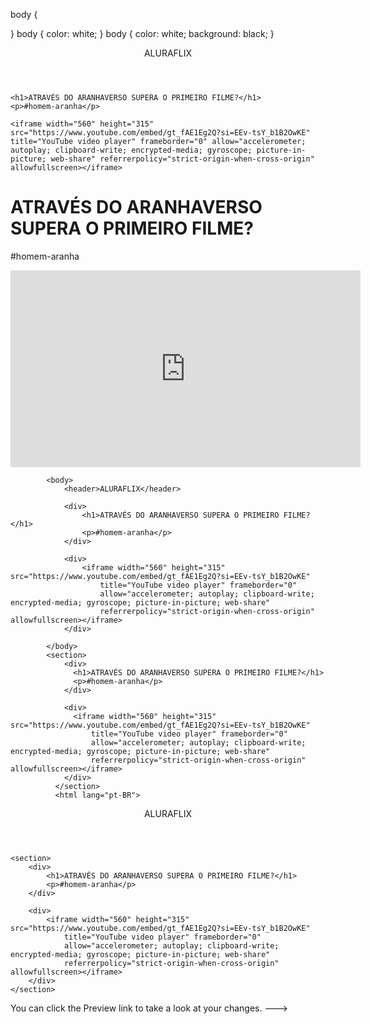 body {

} 
body {
    color: white;
}
body {
    color: white;
    background: black;
}
<head>

</head>

<body>
    <header>ALURAFLIX</header>


    <h1>ATRAVÉS DO ARANHAVERSO SUPERA O PRIMEIRO FILME?</h1>
    <p>#homem-aranha</p>

    <iframe width="560" height="315" src="https://www.youtube.com/embed/gt_fAE1Eg2Q?si=EEv-tsY_b1B2OwKE" title="YouTube video player" frameborder="0" allow="accelerometer; autoplay; clipboard-write; encrypted-media; gyroscope; picture-in-picture; web-share" referrerpolicy="strict-origin-when-cross-origin" allowfullscreen></iframe>

</body>
<head>
    <link rel="stylesheet" href="styles.css">
</head>
<head>
    <link rel="stylesheet" href="styles.css">
    <title>Aluraflix</title>
    </head>
    <div>
        <h1>ATRAVÉS DO ARANHAVERSO SUPERA O PRIMEIRO FILME?</h1>
        <p>#homem-aranha</p>
        </div>
        <div>
            <iframe width="560" height="315" src="https://www.youtube.com/embed/gt_fAE1Eg2Q?si=EEv-tsY_b1B2OwKE" title="YouTube video player" frameborder="0" allow="accelerometer; autoplay; clipboard-write; encrypted-media; gyroscope; picture-in-picture; web-share" referrerpolicy="strict-origin-when-cross-origin" allowfullscreen></iframe>
            </div>
            <head>
                <link rel="stylesheet" href="styles.css">
                <title>Aluraflix</title>
            </head>
            
            <body>
                <header>ALURAFLIX</header>
            
                <div>
                    <h1>ATRAVÉS DO ARANHAVERSO SUPERA O PRIMEIRO FILME?</h1>
                    <p>#homem-aranha</p>
                </div>
            
                <div>
                    <iframe width="560" height="315" src="https://www.youtube.com/embed/gt_fAE1Eg2Q?si=EEv-tsY_b1B2OwKE"
                        title="YouTube video player" frameborder="0"
                        allow="accelerometer; autoplay; clipboard-write; encrypted-media; gyroscope; picture-in-picture; web-share"
                        referrerpolicy="strict-origin-when-cross-origin" allowfullscreen></iframe>
                </div>
            
            </body>
            <section>
                <div>
                  <h1>ATRAVÉS DO ARANHAVERSO SUPERA O PRIMEIRO FILME?</h1>
                  <p>#homem-aranha</p>
                </div>
              
                <div>
                  <iframe width="560" height="315" src="https://www.youtube.com/embed/gt_fAE1Eg2Q?si=EEv-tsY_b1B2OwKE"
                      title="YouTube video player" frameborder="0"
                      allow="accelerometer; autoplay; clipboard-write; encrypted-media; gyroscope; picture-in-picture; web-share"
                      referrerpolicy="strict-origin-when-cross-origin" allowfullscreen></iframe>
                </div>
              </section>
              <html lang="pt-BR">
<head>
    <link rel="stylesheet" href="styles.css">
    <title>Aluraflix</title>
</head>

<body>
    <header>ALURAFLIX</header>

    <section>
        <div>
            <h1>ATRAVÉS DO ARANHAVERSO SUPERA O PRIMEIRO FILME?</h1>
            <p>#homem-aranha</p>
        </div>

        <div>
            <iframe width="560" height="315" src="https://www.youtube.com/embed/gt_fAE1Eg2Q?si=EEv-tsY_b1B2OwKE"
                title="YouTube video player" frameborder="0"
                allow="accelerometer; autoplay; clipboard-write; encrypted-media; gyroscope; picture-in-picture; web-share"
                referrerpolicy="strict-origin-when-cross-origin" allowfullscreen></iframe>
        </div>
    </section>

</body>


You can click the Preview link to take a look at your changes.
--->
